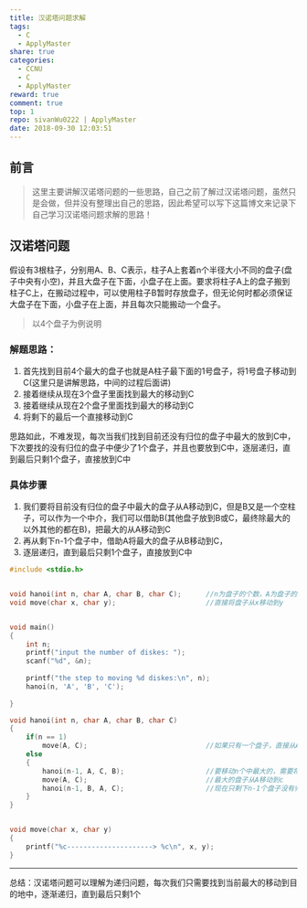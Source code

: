 ```yaml
---
title: 汉诺塔问题求解
tags:
  - C
  - ApplyMaster
share: true
categories:
  - CCNU
  - C
  - ApplyMaster
reward: true
comment: true
top: 1
repo: sivanWu0222 | ApplyMaster
date: 2018-09-30 12:03:51
---
```


## 前言

> 这里主要讲解汉诺塔问题的一些思路，自己之前了解过汉诺塔问题，虽然只是会做，但并没有整理出自己的思路，因此希望可以写下这篇博文来记录下自己学习汉诺塔问题求解的思路！


## 汉诺塔问题

假设有3根柱子，分别用A、B、C表示，柱子A上套着n个半径大小不同的盘子(盘子中央有小空)，并且大盘子在下面，小盘子在上面。要求将柱子A上的盘子搬到柱子C上，在搬动过程中，可以使用柱子B暂时存放盘子，但无论何时都必须保证大盘子在下面，小盘子在上面，并且每次只能搬动一个盘子。

> 以4个盘子为例说明

### 解题思路：
1. 首先找到目前4个最大的盘子也就是A柱子最下面的1号盘子，将1号盘子移动到C(这里只是讲解思路，中间的过程后面讲)
2. 接着继续从现在3个盘子里面找到最大的移动到C
3. 接着继续从现在2个盘子里面找到最大的移动到C
4. 将剩下的最后一个直接移动到C

思路如此，不难发现，每次当我们找到目前还没有归位的盘子中最大的放到C中，下次要找的没有归位的盘子中便少了1个盘子，并且也要放到C中，逐层递归，直到最后只剩1个盘子，直接放到C中


### 具体步骤
1. 我们要将目前没有归位的盘子中最大的盘子从A移动到C，但是B又是一个空柱子，可以作为一个中介，我们可以借助B(其他盘子放到B或C，最终除最大的以外其他的都在B)，把最大的从A移动到C
2. 再从剩下n-1个盘子中，借助A将最大的盘子从B移动到C，
3. 逐层递归，直到最后只剩1个盘子，直接放到C中



```C
#include <stdio.h>


void hanoi(int n, char A, char B, char C);		//n为盘子的个数，A为盘子的起点，B为中介，C为盘子放的重点
void move(char x, char y);						//直接将盘子从x移动到y


void main()
{
	int n;
	printf("input the number of diskes: ");
	scanf("%d", &n);
	
	printf("the step to moving %d diskes:\n", n);
	hanoi(n, 'A', 'B', 'C');	
	
}

void hanoi(int n, char A, char B, char C)
{
	if(n == 1)
		move(A, C);								//如果只有一个盘子，直接从A移动到C
	else
	{
		hanoi(n-1, A, C, B);					//要移动n个中最大的，需要将其他n-1个盘子移动到中介中
		move(A, C);								//最大的盘子从A移动到c
		hanoi(n-1, B, A, C);					//现在只剩下n-1个盘子没有归位了，因此重新开始，n-1个盘子因为都在B上，所以我们需要修改起点，因为要放到C，所以这次中介为A，也要进行修改
	}
}


void move(char x, char y)
{
	printf("%c---------------------> %c\n", x, y);
}

```


<!-- more -->

------------------------

总结：汉诺塔问题可以理解为递归问题，每次我们只需要找到当前最大的移动到目的地中，逐渐递归，直到最后只剩1个








